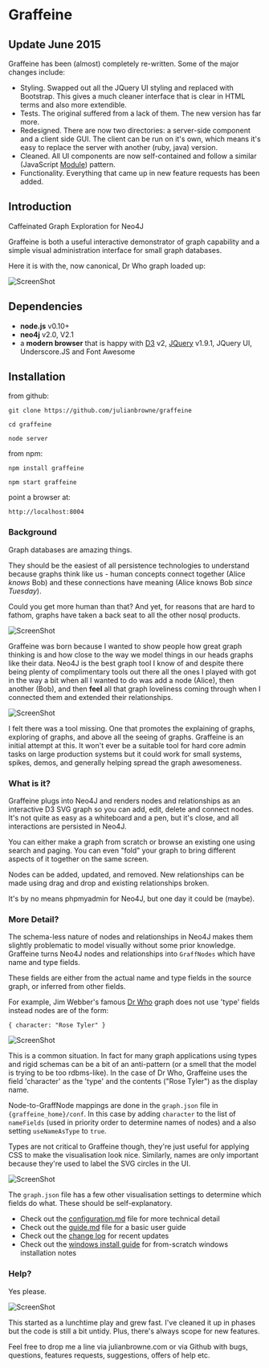 
# Graffeine

## Update June 2015

Graffeine has been (almost) completely re-written. Some of the major changes include:

*   Styling. Swapped out all the JQuery UI styling and replaced with Bootstrap. This gives a much cleaner interface that is clear in HTML terms and also more extendible.
*   Tests. The original suffered from a lack of them. The new version has far more.
*   Redesigned. There are now two directories: a server-side component and a client side GUI. The client can be run on it's own, which means it's easy to replace the server with another (ruby, java) version.
*   Cleaned. All UI components are now self-contained and follow a similar (JavaScript [Module](http://www.adequatelygood.com/JavaScript-Module-Pattern-In-Depth.html)) pattern.
*   Functionality. Everything that came up in new feature requests has been added.

## Introduction

Caffeinated Graph Exploration for Neo4J

Graffeine is both a useful interactive demonstrator of graph capability and a simple visual administration
interface for small graph databases.

Here it is with the, now canonical, Dr Who graph loaded up:

![ScreenShot](https://raw.githubusercontent.com/julianbrowne/graffeine/master/public/assets/images/screenshot-drwho.jpeg)

## Dependencies

-   **node.js** v0.10+
-   **neo4j** v2.0, V2.1
-   a **modern browser** that is happy with [D3](http://d3js.org/) v2, [JQuery](http://jquery.com/) v1.9.1, JQuery UI, Underscore.JS and Font Awesome

## Installation

from github:

    git clone https://github.com/julianbrowne/graffeine

    cd graffeine

    node server

from npm:

    npm install graffeine

    npm start graffeine

point a browser at:

    http://localhost:8004
    
### Background

Graph databases are amazing things.

They should be the easiest of all persistence technologies to understand because graphs think like us - human concepts connect together (Alice _knows_ Bob) and these connections have meaning (Alice knows Bob _since Tuesday_).

Could you get more human than that? And yet, for reasons that are hard to fathom, graphs have taken a back seat to all the other nosql products.

![ScreenShot](https://raw.githubusercontent.com/julianbrowne/graffeine/master/public/assets/images/screenshot-alice-bob.jpeg)

Graffeine was born because I wanted to show people how great graph thinking is and how close to the way we model things in our heads graphs like their data. Neo4J is the best graph tool I know of and despite there being plenty of complimentary tools out there all the ones I played with got in the way a bit when all I wanted to do was add a node (Alice), then another (Bob), and then **feel** all that graph loveliness coming through when I connected them and extended their relationships.

![ScreenShot](https://raw.githubusercontent.com/julianbrowne/graffeine/master/public/assets/images/screenshot-self.jpeg)

I felt there was a tool missing. One that promotes the explaining of graphs, exploring of graphs, and above all the seeing of graphs. Graffeine is an initial attempt at this. It won't ever be a suitable tool for hard core admin tasks on large production systems but it could work for small systems, spikes, demos, and generally helping spread the graph awesomeness.

### What is it?

Graffeine plugs into Neo4J and renders nodes and relationships as an interactive D3 SVG graph so you can add, edit, delete and connect nodes. It's not quite as easy as a whiteboard and a pen, but it's close, and all interactions are persisted in Neo4J.

You can either make a graph from scratch or browse an existing one using search and paging. You can even "fold" your graph to bring different aspects of it together on the same screen.

Nodes can be added, updated, and removed. New relationships can be made using drag and drop and existing relationships broken.

It's by no means phpmyadmin for Neo4J, but one day it could be (maybe).


### More Detail?

The schema-less nature of nodes and relationships in Neo4J makes them slightly problematic to model visually without some prior knowledge. Graffeine turns Neo4J nodes and relationships into ```GraffNodes``` which have name and type fields.

These fields are either from the actual name and type fields in the source graph, or inferred from other fields.

For example, Jim Webber's famous [Dr Who](https://github.com/jimwebber/neo4j-tutorial) graph does not use 'type' fields instead nodes are of the form:

    { character: "Rose Tyler" }

![ScreenShot](https://raw.githubusercontent.com/julianbrowne/graffeine/master/public/assets/images/screenshot-draglet.jpeg)

This is a common situation. In fact for many graph applications using types and rigid schemas can be a bit of an anti-pattern (or a smell that the model is trying to be too rdbms-like). In the case of Dr Who, Graffeine uses the field 'character' as the 'type' and the contents ("Rose Tyler") as the display name.

Node-to-GraffNode mappings are done in the ```graph.json``` file in ```{graffeine_home}/conf```. In this case by adding ```character``` to the list of ```nameFields``` (used in priority order to determine names of nodes) and a also setting ```useNameAsType``` to ```true```.

Types are not critical to Graffeine though, they're just useful for applying CSS to make the visualisation look nice. Similarly, names are only important because they're used to label the SVG circles in the UI.

![ScreenShot](https://raw.githubusercontent.com/julianbrowne/graffeine/master/public/assets/images/screenshot-styled.jpeg)

The ```graph.json``` file has a few other visualisation settings to determine which fields do what. These should be self-explanatory.

* Check out the [configuration.md](docs/configuration.md) file for more technical detail
* Check out the [guide.md](docs/guide.md) file for a basic user guide
* Check out the [change log](docs/changelog.md) for recent updates
* Check out the [windows install guide](docs/windows.md) for from-scratch windows installation notes

### Help?

Yes please.

![ScreenShot](https://raw.githubusercontent.com/julianbrowne/graffeine/master/public/assets/images/screenshot-help.jpeg)

This started as a lunchtime play and grew fast. I've cleaned it up in phases but the code is still a bit untidy. Plus, there's always scope for new features.

Feel free to drop me a line via julianbrowne.com or via Github with bugs, questions, features requests, suggestions, offers of help etc.
